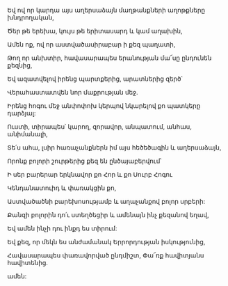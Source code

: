 Եվ ով որ կարդա այս աղերսաձայն մաղթանքների աղոթքները խնդրողական,


Ծեր թե երեխա, կույս թե երիտասարդ և կամ աղախին,


Ամեն ոք, ով որ աստվածասիրաբար ի քեզ պաղատի,


Թող որ անխտիր, հավասարապես երանության մա՜սը ընդունեն քեզնից,


Եվ ազատվելով իրենց պարտքերից, արատներից զերծ՝


Վերահաստատվեն նոր մաքրության մեջ.


Իրենց հոգու մեջ անփոփոխ կերպով նկարելով քո պատկերը դարձյալ:


Ուստի, տիրապես՝ կարող, զորավոր, անպատում, անհաս, անիմանալի,


Տե՛ս ահա, լսիր հառաչանքներն իմ այս հեծեծագին և աղերսաձայն,


Որոնք բոլորի շուրթերից քեզ են ընծայաբերվում՝


Ի սեր բարերար երկնավոր քո Հոր և քո Սուրբ Հոգու


Կենդանատուիդ և փառակցին քո,


Աստվածածնի բարեխոսությամբ և աղաչանքով բոլոր սրբերի:


Քանզի բոլորին դո՛ւ ստեղծեցիր և ամենայն ինչ քեզանով եղավ,


Եվ ամեն ինչի դու ինքդ ես տիրում:


Եվ քեզ, որ մեկն ես անժամանակ Երրորդության իսկությունից,


Հավասարապես փառավորված ընդմիշտ, Փա՜ռք հավիտյանս հավիտենից.


ամեն: